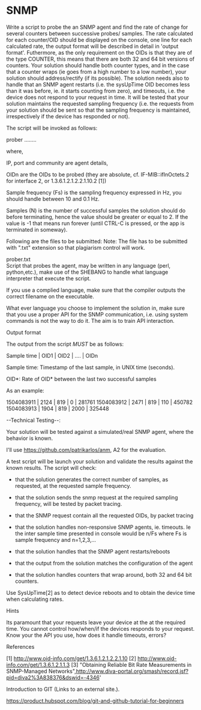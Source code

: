 # SNMP
Write a script to probe the an SNMP agent and find the rate of change for several counters between successive probes/ samples. The rate calculated for each counter/OID should be displayed on the console, one line for each calculated rate, the output format will be described in detail in 'output format'. Futhermore, as the only requirement on the OIDs is that they are of the type COUNTER, this means that there are both 32 and 64 bit versions of counters. Your solution should handle both counter types, and in the case that a counter wraps (ie goes from a high number to a low number), your solution should address/rectify (if its possible). The solution needs also to handle that an SNMP agent restarts (i.e. the sysUpTime OID becomes less than it was before, ie. it starts counting from zero), and timeouts, i.e. the device does not respond to your request in time. It will be tested that your solution maintains the requested sampling frequency (i.e. the requests from your solution should be sent so that the sampling frequency is maintained, irrespectively if the device has responded or not). 

 

The script will be invoked as follows:

prober <Agent IP:port:community> <sample frequency> <samples> <OID1> <OID2> …….. <OIDn>

 

where,

IP, port and community are agent details,

OIDn are the OIDs to be probed (they are absolute, cf. IF-MIB::ifInOctets.2 for interface 2, or 1.3.6.1.2.1.2.2.1.10.2 [1]) 

Sample frequency  (Fs) is the sampling frequency expressed in Hz, you should handle between 10 and 0.1 Hz. 

Samples (N) is the number of successful samples the solution should do before terminating, hence the value should be greater or equal to 2. If the value is -1 that means run forever (until CTRL-C is pressed, or the app is terminated in someway). 

 

Following are the files to be submitted:  Note: The file has to be submitted with ".txt" extension so that plagiarism control will work.

prober.txt         	
Script that probes the agent, may be written in any language (perl, python,etc.), make use of the SHEBANG to handle what language interpreter that execute the script. 

If you use a complied language, make sure that the compiler outputs the correct filename on the executable. 

 

What ever language you choose to implement the solution in, make sure that you use a proper API for the SNMP communication, i.e. using system commands is not the way to do it. The aim is to train API interaction. 

 

Output format

The output from the script _MUST_ be as follows:

Sample time | OID1 | OID2 | .... | OIDn

 

Sample time: Timestamp of the last sample, in UNIX time (seconds). 

OID*: Rate of OID* between the last two successful samples

 

As an example:

1504083911  | 2124 | 819 | 0 | 281761 
1504083912  | 2471 | 819 | 110 | 450782 
1504083913  | 1904 | 819 | 2000 | 325448 
 

--Technical Testing--: 

Your solution will be tested against a simulated/real SNMP agent, where the behavior is known.

 

I'll use https://github.com/patrikarlos/anm, A2 for the evaluation. 

 

A test script will be launch your solution and validate the results against the known results. The script will check:

- that the solution generates the correct number of samples, as requested, at the requested sample frequency. 

- that the solution sends the snmp request at the required sampling frequency, will be tested by packet tracing. 

- that the SNMP request contain all the requested OIDs, by packet tracing

- that the solution handles non-responsive SNMP agents, ie. timeouts. Ie the inter sample time presented in console would be n/Fs where Fs is sample frequency and n=1,2,3,... 

- that the solution handles that the SNMP agent restarts/reboots

- that the output from the solution matches the configuration of the agent

- that the solution handles counters that wrap around, both 32 and 64 bit counters. 

 

Use SysUpTime[2] as to detect device reboots and to obtain the device time when calculating rates. 

 

Hints

Its paramount that your requests leave your device at the at the required time.
You cannot control how/when/if the devices responds to your request. 
Know your the API you use, how does it handle timeouts, errors? 
 

References

[1] http://www.oid-info.com/get/1.3.6.1.2.1.2.2.1.10
[2] http://www.oid-info.com/get/1.3.6.1.2.1.1.3
[3] "Obtaining Reliable Bit Rate Measurements in SNMP-Managed Networks",http://www.diva-portal.org/smash/record.jsf?pid=diva2%3A838376&dswid=-4346'

 

Introduction to GIT (Links to an external site.).

https://product.hubspot.com/blog/git-and-github-tutorial-for-beginners
